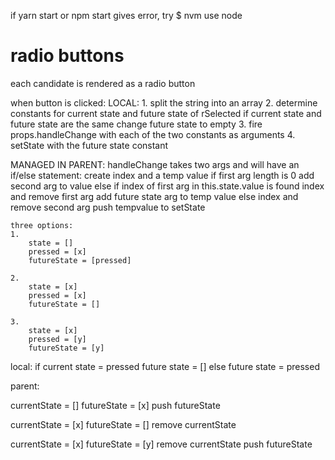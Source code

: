 if yarn start or npm start gives error, try $ nvm use node

# radio buttons
each candidate is rendered as a radio button

when button is clicked:
LOCAL:
	1. split the string into an array
	2. determine constants for current state and future state of rSelected
		if current state and future state are the same
			change future state to empty
	3. fire props.handleChange with each of the two constants as arguments
	4. setState with the future state constant



MANAGED IN PARENT:
handleChange takes two args and will have an if/else statement:
	create index and a temp value
	if first arg length is 0
		add second arg to value
	else if index of first arg in this.state.value is found
		index and remove first arg
		add future state arg to temp value
	else
		index and remove second arg 
	push tempvalue to setState




	three options:
	1.
		state = []
		pressed = [x]
		futureState = [pressed]

	2.
		state = [x]
		pressed = [x]
		futureState = []

	3.
		state = [x]
		pressed = [y]
		futureState = [y]

local:
if current state = pressed
	future state = []
else
	future state = pressed



parent:

currentState = []
futureState = [x]
	push futureState

currentState = [x]
futureState = []
	remove currentState

currentState = [x]
futureState = [y]
	remove currentState
	push futureState